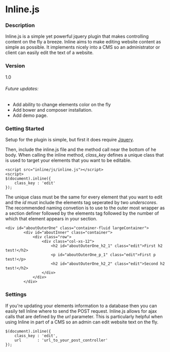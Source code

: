 # Inline.js
### Description
Inline.js is a simple yet powerful jquery plugin that makes controlling content on the fly a breeze. Inline aims to make editing website content as simple as possible. It implements nicely into a CMS so an administrator or client can easily edit the text of a website.
### Version
1.0
###### Future updates:  
- Add ability to change elements color on the fly
- Add bower and composer installation.
- Add demo page.


### Getting Started

Setup for the plugin is simple, but first it does require [Jquery](https://jquery.com/download/).

Then, include the inline.js file and the method call near the bottom of he body.
When calling the inline method, *class_key* defines a unique class that is used to target your elements that you want to be editable.
```
<script src="inline/js/inline.js"></script>
<script>
$(document).inline({
    class_key : 'edit'
});
```
The unique class must be the same for every element that you want to edit and the *id* must include the elements tag seperated by two *underscores*. The recommended naming convetion is to use to the outer most wrapper as a section definer followed by the elements tag followed by the number of which that element appears in your section.
```
<div id="aboutOuterOne" class="container-fluid largeContainer">
        <div id="aboutInner" class="container">
            <div class="row">
                <div class="col-xs-12">
                    <h2 id="aboutOuterOne_h2_1" class="edit">First h2 test!</h2>
                    <p id="aboutOuterOne_p_1" class="edit">First p test!</p>
                    <h2 id="aboutOuterOne_h2_2" class="edit">Second h2 test!</h2>
                </div>
            </div>
        </div>
```



### Settings

If you're updating your elements information to a database then you can easily tell Inline where to send the POST request. Inline.js allows for ajax calls that are defined by the *url* parameter. This is particularly helpful when using Inline in part of a CMS so an admin can edit website text on the fly.
```
$(document).inline({
    class_key : 'edit',
    url       : 'url_to_your_post_controller'
});
```




[//]: # (These are reference links used in the body of this note and get stripped out when the markdown processor does its job. There is no need to format nicely because it shouldn't be seen. Thanks SO - http://stackoverflow.com/questions/4823468/store-comments-in-markdown-syntax)


   [dill]: <https://github.com/joemccann/dillinger>
   [git-repo-url]: <https://github.com/joemccann/dillinger.git>
   [john gruber]: <http://daringfireball.net>
   [@thomasfuchs]: <http://twitter.com/thomasfuchs>
   [df1]: <http://daringfireball.net/projects/markdown/>
   [marked]: <https://github.com/chjj/marked>
   [Ace Editor]: <http://ace.ajax.org>
   [node.js]: <http://nodejs.org>
   [Twitter Bootstrap]: <http://twitter.github.com/bootstrap/>
   [keymaster.js]: <https://github.com/madrobby/keymaster>
   [jQuery]: <http://jquery.com>
   [@tjholowaychuk]: <http://twitter.com/tjholowaychuk>
   [express]: <http://expressjs.com>
   [AngularJS]: <http://angularjs.org>
   [Gulp]: <http://gulpjs.com>

   [PlDb]: <https://github.com/joemccann/dillinger/tree/master/plugins/dropbox/README.md>
   [PlGh]:  <https://github.com/joemccann/dillinger/tree/master/plugins/github/README.md>
   [PlGd]: <https://github.com/joemccann/dillinger/tree/master/plugins/googledrive/README.md>
   [PlOd]: <https://github.com/joemccann/dillinger/tree/master/plugins/onedrive/README.md>


